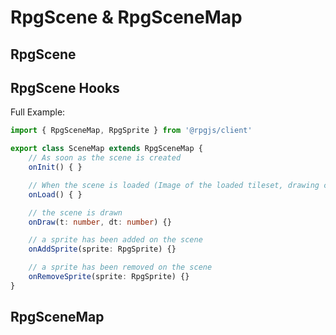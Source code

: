 # RpgScene & RpgSceneMap

## RpgScene

<ApiContent page="RpgScene" />

## RpgScene Hooks

Full Example:

```ts
import { RpgSceneMap, RpgSprite } from '@rpgjs/client'

export class SceneMap extends RpgSceneMap {
    // As soon as the scene is created
    onInit() { }

    // When the scene is loaded (Image of the loaded tileset, drawing completed and viewport assigned)
    onLoad() { }

    // the scene is drawn
    onDraw(t: number, dt: number) {}

    // a sprite has been added on the scene
    onAddSprite(sprite: RpgSprite) {}

    // a sprite has been removed on the scene
    onRemoveSprite(sprite: RpgSprite) {}
}
```

## RpgSceneMap

<ApiContent page="RpgSceneMap" />